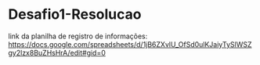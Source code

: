 # Desafio1-Resolucao
link da planilha de registro de informações: https://docs.google.com/spreadsheets/d/1jB6ZXvlU_OfSd0ulKJaiyTySlWSZgy2lzx8BuZHsHrA/edit#gid=0

